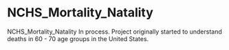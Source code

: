 # NCHS_Mortality_Natality
NCHS_Mortality_Natality
In process. Project originally started to understand deaths in 60 - 70 age groups in the United States.
